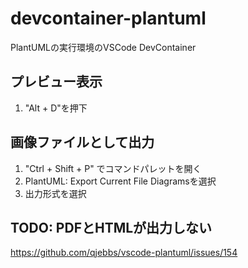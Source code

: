 # devcontainer-plantuml
PlantUMLの実行環境のVSCode DevContainer

## プレビュー表示
1. "Alt + D"を押下

## 画像ファイルとして出力
1. "Ctrl + Shift + P" でコマンドパレットを開く
2. PlantUML: Export Current File Diagramsを選択
3. 出力形式を選択

## TODO: PDFとHTMLが出力しない
https://github.com/qjebbs/vscode-plantuml/issues/154
